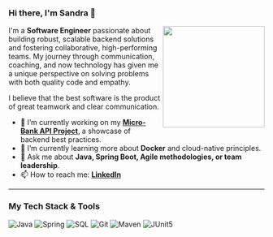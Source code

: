 ### Hi there, I'm Sandra 👋

<img align="right" src="https://avatars.githubusercontent.com/u/65209919?s=400&u=82655cd061cf4afb040f9705383e087ceebc2cfb&v=4" width="200px" />

I'm a **Software Engineer** passionate about building robust, scalable backend solutions and fostering collaborative, high-performing teams. My journey through communication, coaching, and now technology has given me a unique perspective on solving problems with both quality code and empathy.

I believe that the best software is the product of great teamwork and clear communication.

- 🔭 I’m currently working on my **[Micro-Bank API Project](https://github.com/sandragarciagata/microbanco)**, a showcase of backend best practices.
- 🌱 I’m currently learning more about **Docker** and cloud-native principles.
- 💬 Ask me about **Java, Spring Boot, Agile methodologies, or team leadership**.
- 📫 How to reach me: **[LinkedIn](https://www.linkedin.com/in/sandragarciagata)**

---

### **My Tech Stack & Tools**

![Java](https://img.shields.io/badge/Java-ED8B00?style=for-the-badge&logo=openjdk&logoColor=white)
![Spring](https://img.shields.io/badge/Spring-6DB33F?style=for-the-badge&logo=spring&logoColor=white)
![SQL](https://img.shields.io/badge/SQL-025E8C?style=for-the-badge&logo=postgresql&logoColor=white)
![Git](https://img.shields.io/badge/GIT-E44C30?style=for-the-badge&logo=git&logoColor=white)
![Maven](https://img.shields.io/badge/Maven-C71A36?style=for-the-badge&logo=apache-maven&logoColor=white)
![JUnit5](https://img.shields.io/badge/JUnit5-25A162?style=for-the-badge&logo=junit5&logoColor=white)
